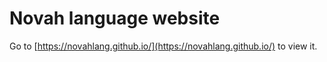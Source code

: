 # Novah language website

Go to [https://novahlang.github.io/](https://novahlang.github.io/) to view it.